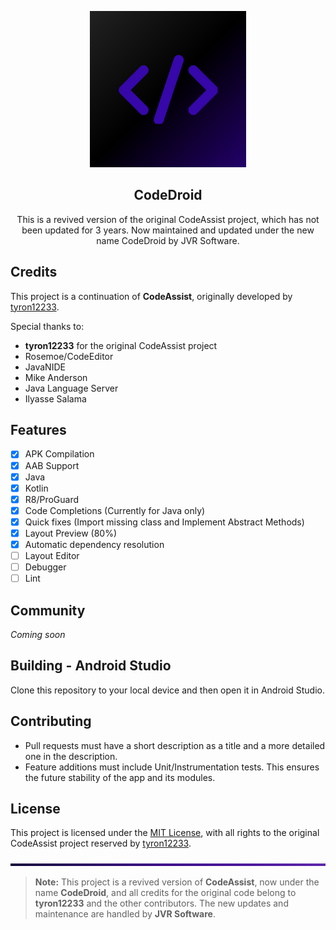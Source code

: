 <p align="center">
  <img width="250px" height="250px" src="https://raw.githubusercontent.com/Jvr-OS/Codedroid/refs/heads/main/logo-dark.png">
</p>

<div align="center">
  <h2>CodeDroid</h2>
  <p>This is a revived version of the original CodeAssist project, which has not been updated for 3 years. Now maintained and updated under the new name CodeDroid by JVR Software.</p>
</div>

## Credits

This project is a continuation of **CodeAssist**, originally developed by [tyron12233](https://github.com/tyron12233). 

Special thanks to:
- **tyron12233** for the original CodeAssist project  
- Rosemoe/CodeEditor  
- JavaNIDE  
- Mike Anderson  
- Java Language Server  
- Ilyasse Salama  

## Features

- [x] APK Compilation  
- [x] AAB Support  
- [x] Java  
- [x] Kotlin  
- [x] R8/ProGuard  
- [x] Code Completions (Currently for Java only)  
- [x] Quick fixes (Import missing class and Implement Abstract Methods)  
- [x] Layout Preview (80%)  
- [x] Automatic dependency resolution  
- [ ] Layout Editor  
- [ ] Debugger  
- [ ] Lint  

## Community

*Coming soon*  

## Building - Android Studio  

Clone this repository to your local device and then open it in Android Studio.  

## Contributing  

- Pull requests must have a short description as a title and a more detailed one in the description.  
- Feature additions must include Unit/Instrumentation tests. This ensures the future stability of the app and its modules.  

## License  

This project is licensed under the [MIT License](LICENSE), with all rights to the original CodeAssist project reserved by [tyron12233](https://github.com/tyron12233).  

<p align="center">
  <img width="1250px" height="4px" src="https://raw.githubusercontent.com/Jvr-OS/Codedroid/refs/heads/main/.github/banner.jpg">
</p>

> **Note:** This project is a revived version of **CodeAssist**, now under the name **CodeDroid**, and all credits for the original code belong to **tyron12233** and the other contributors. The new updates and maintenance are handled by **JVR Software**.
